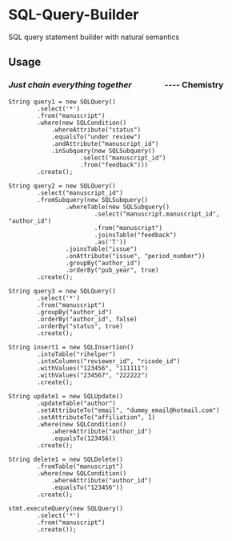 # SQL-Query-Builder
SQL query statement builder with natural semantics

Usage
----
### *Just chain everything together* &nbsp; &nbsp; &nbsp; &nbsp; &nbsp; &nbsp; &nbsp; &nbsp; ---- Chemistry

	String query1 = new SQLQuery()
			.select('*')
			.from("manuscript")
			.where(new SQLCondition()
				.whereAttribute("status")
				.equalsTo("under review")
				.andAttribute("manuscript_id")
				.inSubquery(new SQLSubquery()
						.select("manuscript_id")
						.from("feedback")))
			.create();
		
	String query2 = new SQLQuery()
			.select("manuscript_id")
			.fromSubquery(new SQLSubquery()
					.whereTable(new SQLSubquery()
							.select("manuscript.manuscript_id", "author_id")
							.from("manuscript")
							.joinsTable("feedback")
							.as('T'))
					.joinsTable("issue")
					.onAttribute("issue", "period_number"))
					.groupBy("author_id")
					.orderBy("pub_year", true)
			.create();

	String query3 = new SQLQuery()
			.select('*')
			.from("manuscript")
			.groupBy("author_id")
			.orderBy("author_id", false)
			.orderBy("status", true)
			.create();
				
	String insert1 = new SQLInsertion()
			.intoTable("rihelper")
			.intoColumns("reviewer_id", "ricode_id")
			.withValues("123456", "111111")
			.withValues("234567", "222222")
			.create();

	String update1 = new SQLUpdate()
			.updateTable("author")
			.setAttributeTo("email", "dummy_email@hotmail.com")
			.setAttributeTo("affiliation", 1)
			.where(new SQLCondition()
				.whereAttribute("author_id")
				.equalsTo(123456))
			.create();

	String delete1 = new SQLDelete()
			.fromTable("manuscript")
			.where(new SQLCondition()
				.whereAttribute("author_id")
				.equalsTo("123456"))
			.create();

	stmt.executeQuery(new SQLQuery()
			.select('*')
			.from("manuscript")
			.create());